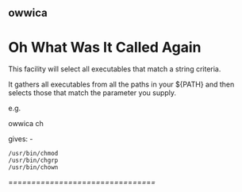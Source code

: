 ## owwica
Oh What Was It Called Again
===========================

This facility will select all executables that match a string criteria. 

It gathers all executables from all the paths in your ${PATH} and then selects
those that match the parameter you supply.

e.g.

owwica ch

gives: -
```
/usr/bin/chmod
/usr/bin/chgrp
/usr/bin/chown
```

=*=*=*=*=*=*=*=*=*=*=*=*=*=*=*=*=*=*=*=*=*=*=*=*=*=*=*=*=*=*=*=*

